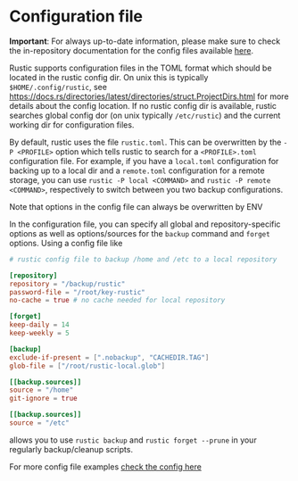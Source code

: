 # Configuration file

**Important**: For always up-to-date information, please make sure to check the
in-repository documentation for the config files available
[here](https://github.com/rustic-rs/rustic/blob/main/config/README.md).

Rustic supports configuration files in the TOML format which should be located
in the rustic config dir. On unix this is typically `$HOME/.config/rustic`, see
<https://docs.rs/directories/latest/directories/struct.ProjectDirs.html> for
more details about the config location. If no rustic config dir is available,
rustic searches global config dor (on unix typically `/etc/rustic`) and the
current working dir for configuration files.

By default, rustic uses the file `rustic.toml`. This can be overwritten by the
`-P <PROFILE>` option which tells rustic to search for a `<PROFILE>.toml`
configuration file. For example, if you have a `local.toml` configuration for
backing up to a local dir and a `remote.toml` configuration for a remote
storage, you can use `rustic -P local <COMMAND>` and
`rustic -P remote <COMMAND>`, respectively to switch between you two backup
configurations.

Note that options in the config file can always be overwritten by ENV

In the configuration file, you can specify all global and repository-specific
options as well as options/sources for the `backup` command and `forget`
options. Using a config file like

```toml
# rustic config file to backup /home and /etc to a local repository

[repository]
repository = "/backup/rustic"
password-file = "/root/key-rustic"
no-cache = true # no cache needed for local repository

[forget]
keep-daily = 14
keep-weekly = 5

[backup]
exclude-if-present = [".nobackup", "CACHEDIR.TAG"]
glob-file = ["/root/rustic-local.glob"]

[[backup.sources]]
source = "/home"
git-ignore = true

[[backup.sources]]
source = "/etc"
```

allows you to use `rustic backup` and `rustic forget --prune` in your regularly
backup/cleanup scripts.

For more config file examples
[check the config here](https://github.com/rustic-rs/rustic/tree/main/config)
